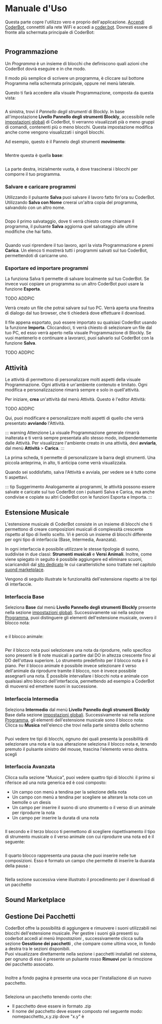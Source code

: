 # Manuale d'Uso

Questa parte copre l'utilizzo vero e proprio dell'applicazione. [Accendi CoderBot](/manual/#messa-in-funzione), connettiti alla rete WiFi e accedi a [coder.bot](http://coder.bot). Dovresti essere di fronte alla schermata principale di CoderBot:

<img :src="$withBase('/images/usermanual/landing.png')">


## Programmazione

Un *Programma* è un insieme di blocchi che definiscono quali azioni che CoderBot dovrà eseguire e in che modo.

Il modo più semplice di scrivere un programma, è cliccare sul bottone Programma nella schermata principale, oppure nel menù laterale. 


Questo ti farà accedere alla visuale Programmazione, composta da questa vista:

<img :src="$withBase('/images/usermanual/program_view.png')">


A sinistra, trovi il *Pannello degli strumenti* di Blockly. In base all'impostazione **Livello Pannello degli strumenti Blockly**, accessibile nelle [impostazioni globali](/manual/#impostazioni) di CoderBot, ti verranno visualizzati pià o meno gruppi di comandi, contenenti più o meno blocchi. Questa impostazione modifica anche come vengono visualizzati i singoli blocchi.

Ad esempio, questo è il Pannelo degli strumenti **movimento**:

<img :src="$withBase('/images/usermanual/toolbox_mov.png')">

Mentre questa è quella **base**:

<img :src="$withBase('/images/usermanual/toolbox_base.png')">


La parte destra, inizialmente vuota, è dove trascinerai i blocchi per comporre il tuo programma.

### Salvare e caricare programmi

Utilizzando il pulsante **Salva** puoi salvare il lavoro fatto fin'ora su CoderBot. Utilizzando **Salva con Nome** creerai un'altra copia del programma, salvandolo con un altro nome.

<img :src="$withBase('/images/usermanual/save1.png')">

Dopo il primo salvataggio, dove ti verrà chiesto come chiamare il programma, il pulsante **Salva** aggiorna quel salvataggio alle ultime modifiche che hai fatto.

<img :src="$withBase('/images/usermanual/load1.png')">

Quando vuoi riprendere il tuo lavoro, apri la vista Programmazione e premi **Carica**. Un elenco ti mostrerà tutti i programmi salvati sul tuo CoderBot, permettendoti di caricarne uno.

### Esportare ed importare programmi

La funziona Salva ti permette di salvare localmente sul tuo CoderBot. Se invece vuoi copiare un programma su un altro CoderBot puoi usare la funzione **Esporta**.

TODO ADDPIC

Verrà creato un file che potrai salvare sul tuo PC. Verrà aperta una finestra di dialogo dal tuo browser, che ti chiederà dove effettuare il download.

Il file appena esportato, può essere importato su qualsiasi CoderBot usando la funzione **Importa**. Cliccandoci, ti verrà chiesto di selezionare un file dal tuo PC, ed esso verrà aperto nella visuale Programmazione di Blockly. Se vuoi mantenerlo e continuare a lavorarci, puoi salvarlo sul CoderBot con la funzione **Salva**.

TODO ADDPIC


## Attività

Le attività di permettono di personalizzare molti aspetti della visuale Programmazione. Ogni attività è un'ambiente contenuto e limitato. Ogni modifica e personalizzazione rimarrà sempre e solo in quell'attività.

Per iniziare, **crea** un'attività dal menù Attività. Questo è l'editor Attività:

TODO ADDPIC

Qui, puoi modificare e personalizzare molti aspetti di quello che verrà presentato **avviando** l'Attività.

::: warning Attenzione
La visuale Programmazione generale rimarrà inalterata e ti verrà sempre presentata allo stesso modo, indipendentemente dalle Attività. Per visualizzare l'ambiente creato in una attività, devi **avviarla**, dal menù **Attività** > **Carica**.
:::

La prima scheda, ti permette di personalizzare la barra degli strumenti. Una piccola anteprima, in alto, ti anticipa come verrà visualizzata.

Quando sei soddisfatto, salva l'Attività e avviala, per vedere se è tutto come ti aspettavi.


::: tip Suggerimento
Analogamente ai programmi, le attività possono essere salvate e caricate sul tuo CoderBot con i pulsanti Salva e Carica, ma anche condivise e copiate su altri CoderBot con le funzioni Esporta e Importa.
:::

## Estensione Musicale

L'estensione musicale di CoderBot consiste in un insieme di blocchi che ti permettono di creare composizioni musicali di complessità crescente rispetto al tipo di livello scelto. Vi è perciò un insieme di blocchi differente per ogni tipo di interfaccia (Base, Intermedia, Avanzata). 

In ogni interfaccia è possibile utilizzare le stesse tipologie di suono, suddivise in due classi: **Strumenti musicali** e **Versi Animali**. Inoltre, come viene spiegato in seguito è possibile aggiungere ed eliminare scuoni, scaricandoli dal [sito dedicato](https://www.coderbotsoundmarketplace.org) le cui caratteristiche sono trattate nel capitolo [suond marketplace](/#_sound-marketplace).

Vengono di seguito illustrate le funzionalità dell'estensione rispetto ai tre tipi di interfaccie. 

### Interfaccia Base

Seleziona **Base** dal menù **Livello Pannello degli strumenti Blockly** presente nella sezione [impostazioni globali](/manual/#impostazioni). Successivamente vai nella sezione [Programma](/usermanual/#Programma), puoi distinguere gli elementi dell'estensione musicale, ovvero il blocco nota:

<img :src="$withBase('/images/guides/note_base.png')">

e il blocco animale:


<img :src="$withBase('/images/guides/animal_base.png')">

Per il blocco nota puoi selezionare una nota da riprodurre, nello specifico sono presenti le 8 note musicali a partire dal DO in altezza crescente fino al DO dell'ottava superiore.
Lo strumento predefinito per il blocco nota è il piano. 
Per il blocco animale è possibile invece selezionare il verso dell'animale da riprodurre tramite il blocco, non è invece possibile assegnarli una nota.
È possibile intervallare i blocchi nota e animale con qualsiasi altro blocco dell'interfaccia, permettendo ad esempio a CoderBot di muoversi ed emettere suoni in successione.

### Interfaccia Intermedia

Seleziona **Intermedio** dal menù **Livello Pannello degli strumenti Blockly** Base dalla sezione  [impostazioni globali](/manual/#impostazioni). Successivamente vai nella sezione [Programma](/usermanual/#Programma), gli elementi dell'estensione musicale sono il blocco nota:
Clicca su **Musica** nell'elenco che trovi nella parte sinistra dello schermo

<img :src="$withBase('/images/guides/blocchi_standard.png')">

Puoi vedere tre tipi di blocchi, ognuno dei quali presenta la possibilità di selezionare una nota e la sua alterazione seleziona il blocco nota e, tenendo premuto il pulsante sinistro del mouse, trascina l'elemento verso destra.
 scegli 


### Interfaccia Avanzata

Clicca sulla sezione "Musica", puoi vedere quattro tipi di blocchi: il primo si riferisce ad una nota generica ed è così composto:

- Un campo con menù a tendina per la selezione della nota
- Un campo con menù a tendina per scegliere se alterare la nota con un bemolle o un diesis 
- Un campo per inserire il suono di uno strumento o il verso di un animale per riprodurre la nota
- Un campo per inserire la durata di una nota

<img :src="$withBase('/images/guides/blocchi_adv.png')">

Il secondo e il terzo blocco ti permettono di scegliere rispettivamento il tipo di strumento musicale o il verso animale con cui riprodurre una nota ed è il seguente:

<img :src="$withBase('/images/guides/sens12.png')">

Il quarto blocco rappresenta una pausa che puoi inserire nelle tue composizioni. Esso è formato un campo che permette di inserire la duarata della pausa :

<img :src="$withBase('/images/guides/sens12.png')">



Nella sezione successiva viene illustrato il procedimento per il download di un pacchetto

## Sound Marketplace

## Gestione Dei Pacchetti

CoderBot offre la possibilità di aggiungere e rimuovere i suoni utilizzabili nei blocchi dell'estensione musicale. Per gestire i suoni già presenti su coderbot accedi al menù *Impostazioni* , successivamente clicca sulla sezione **Gesstione dei pacchetti** , che compare come ultima voce, in fondo a destra tra le sezioni disponibili.  
Puoi visualizzare direttamente nella sezione i pacchetti installati nel sistema, per ognuno di essi è presente un pulsante rosso **Rimuovi** per la rimozione dei pacchetto associato. 

<img :src="$withBase('/images/guides/gestione-pacchetti.png')">

Inoltre a fondo pagina è presente una voca per l'installazione di un nuovo pacchetto.

<img :src="$withBase('/images/guides/gestione-pacchetti.png')">

Seleziona un pacchetto tenendo conto che: 
- Il pacchetto deve essere in formato .zip
- Il nome del pacchetto deve essere composto nel seguente modo: nomepacchetto_x.y.zip dove "x.y" è 



